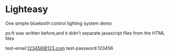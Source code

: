# Lighteasy
One simple bluetooth control lighting system demo

ps:It was written before,and it didn't separate javascript files from the HTML files

test-email:123456@123.com
test-password:123456
